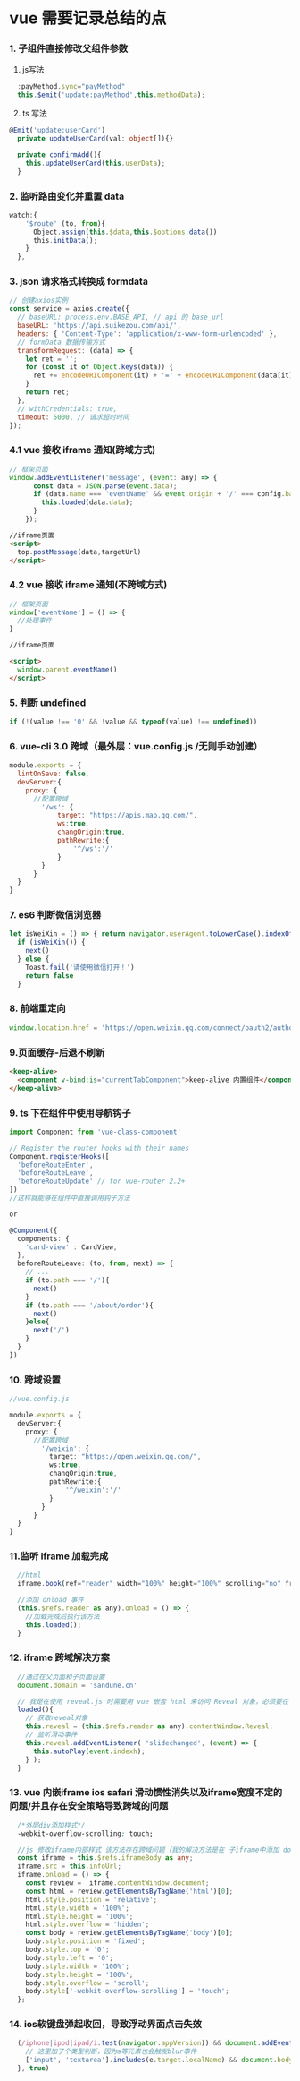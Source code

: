 
# vue 需要记录总结的点

### 1. 子组件直接修改父组件参数

1. js写法

```javascript
  :payMethod.sync="payMethod"
  this.$emit('update:payMethod',this.methodData);
```

2. ts 写法

```typescript
@Emit('update:userCard')
  private updateUserCard(val: object[]){}

  private confirmAdd(){
    this.updateUserCard(this.userData);
  }
```

### 2. 监听路由变化并重置 data

```javascript
watch:{
    '$route' (to, from){
      Object.assign(this.$data,this.$options.data())
      this.initData();
    }
  },
```

### 3. json 请求格式转换成 formdata

```javascript
// 创建axios实例
const service = axios.create({
  // baseURL: process.env.BASE_API, // api 的 base_url
  baseURL: 'https://api.suikezou.com/api/',
  headers: { 'Content-Type': 'application/x-www-form-urlencoded' },
  // formData 数据传输方式
  transformRequest: (data) => {
    let ret = '';
    for (const it of Object.keys(data)) {
      ret += encodeURIComponent(it) + '=' + encodeURIComponent(data[it]) + '&';
    }
    return ret;
  },
  // withCredentials: true,
  timeout: 5000, // 请求超时时间
});
```

### 4.1 vue 接收 iframe 通知(跨域方式)

```javascript
// 框架页面
window.addEventListener('message', (event: any) => {
      const data = JSON.parse(event.data);
      if (data.name === 'eventName' && event.origin + '/' === config.baseURL) {
        this.loaded(data.data);
      }
    });
```

```html
//iframe页面
<script>
  top.postMessage(data,targetUrl)
</script>
```

### 4.2 vue 接收 iframe 通知(不跨域方式)

```javascript
// 框架页面
window['eventName'] = () => {
  //处理事件
}
```

```html
//iframe页面

<script>
  window.parent.eventName()
</script>
```

### 5. 判断 undefined

```javascript
if (!(value !== '0' && !value && typeof(value) !== undefined))
```

### 6. vue-cli 3.0 跨域（最外层：vue.config.js /无则手动创建）

```javascript
module.exports = {
  lintOnSave: false,
  devServer:{
    proxy: {
      //配置跨域
        '/ws': {
            target: "https://apis.map.qq.com/",
            ws:true,
            changOrigin:true,
            pathRewrite:{
                '^/ws':'/'
            }
        }
      }
  }
}
```

### 7. es6 判断微信浏览器

```javascript
let isWeiXin = () => { return navigator.userAgent.toLowerCase().indexOf('micromessenger') !== -1 }
  if (isWeiXin()) {
    next()
  } else {
    Toast.fail('请使用微信打开！')
    return false
  }
```

### 8. 前端重定向

```javascript
window.location.href = 'https://open.weixin.qq.com/connect/oauth2/authorize?appid=wxb57af6881fb3db44sd&redirect_uri=' + encodeURI('https://www.suikezou.com') + '&response_type=code&scope=snsapi_userinfo&state=#wechat_redirect'
```

### 9.页面缓存-后退不刷新

```html
<keep-alive>
  <component v-bind:is="currentTabComponent">keep-alive 内置组件</component>
</keep-alive>
```

### 9. ts 下在组件中使用导航钩子

```typescript
import Component from 'vue-class-component'

// Register the router hooks with their names
Component.registerHooks([
  'beforeRouteEnter',
  'beforeRouteLeave',
  'beforeRouteUpdate' // for vue-router 2.2+
])
//这样就能够在组件中直接调用钩子方法

or

@Component({
  components: {
    'card-view' : CardView,
  },
  beforeRouteLeave: (to, from, next) => {
    // ...
    if (to.path === '/'){
      next()
    }
    if (to.path === '/about/order'){
      next()
    }else{
      next('/')
    }
  }
})

```

### 10. 跨域设置

```typescript
//vue.config.js

module.exports = {
  devServer:{
    proxy: {
      //配置跨域
        '/weixin': {
          target: "https://open.weixin.qq.com/",
          ws:true,
          changOrigin:true,
          pathRewrite:{
              '^/weixin':'/'
          }
        }
      }
  }
}

```

### 11.监听 iframe 加载完成

```javascript
  //html
  iframe.book(ref="reader" width="100%" height="100%" scrolling="no" frameborder="0")

  //添加 onload 事件
  (this.$refs.reader as any).onload = () => {
    //加载完成后执行该方法
    this.loaded();
  }
```

### 12. iframe 跨域解决方案

```javascript
  //通过在父页面和子页面设置
  document.domain = 'sandune.cn'

  // 我是在使用 reveal.js 时需要用 vue 嵌套 html 来访问 Reveal 对象，必须要在 iframe 加载完成后才能访问到
  loaded(){
    // 获取reveal对象
    this.reveal = (this.$refs.reader as any).contentWindow.Reveal;
    // 监听滑动事件
    this.reveal.addEventListener( 'slidechanged', (event) => {
      this.autoPlay(event.indexh);
    } );
  }

```

### 13.  vue 内嵌iframe ios safari 滑动惯性消失以及iframe宽度不定的问题/并且存在安全策略导致跨域的问题

```css
  /*外层div添加样式*/
  -webkit-overflow-scrolling: touch;
```

```typescript
  //js 修改iframe内部样式 该方法存在跨域问题（我的解决方法是在 子iframe中添加 document.domain="localhost"）
  const iframe = this.$refs.iframeBody as any;
  iframe.src = this.infoUrl;
  iframe.onload = () => {
    const review =  iframe.contentWindow.document;
    const html = review.getElementsByTagName('html')[0];
    html.style.position = 'relative';
    html.style.width = '100%';
    html.style.height = '100%';
    html.style.overflow = 'hidden';
    const body = review.getElementsByTagName('body')[0];
    body.style.position = 'fixed';
    body.style.top = '0';
    body.style.left = '0';
    body.style.width = '100%';
    body.style.height = '100%';
    body.style.overflow = 'scroll';
    body.style['-webkit-overflow-scrolling'] = 'touch';
  };
```

### 14. ios软键盘弹起收回，导致浮动界面点击失效

```js
  (/iphone|ipod|ipad/i.test(navigator.appVersion)) && document.addEventListener('blur', (e) => {
    // 这里加了个类型判断，因为a等元素也会触发blur事件
    ['input', 'textarea'].includes(e.target.localName) && document.body.scrollIntoView(false)
  }, true)
```